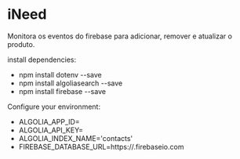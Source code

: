 # iNeed
Monitora os eventos do firebase para adicionar, remover e atualizar o produto.

install dependencies:
 * npm install dotenv --save
 * npm install algoliasearch --save
 * npm install firebase --save


Configure your environment:
 * ALGOLIA_APP_ID=<algolia-app-id>
 * ALGOLIA_API_KEY=<algolia-api-key>
 * ALGOLIA_INDEX_NAME='contacts'
 * FIREBASE_DATABASE_URL=https://<my-firebase-database>.firebaseio.com
